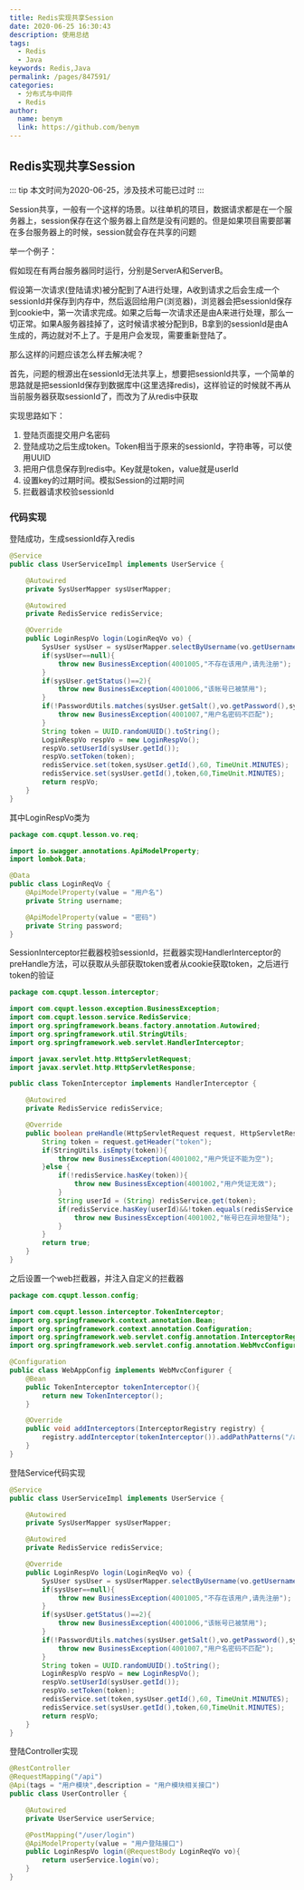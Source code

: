 ```yaml
---
title: Redis实现共享Session
date: 2020-06-25 16:30:43
description: 使用总结
tags: 
  - Redis
  - Java
keywords: Redis,Java
permalink: /pages/847591/
categories: 
  - 分布式与中间件
  - Redis
author: 
  name: benym
  link: https://github.com/benym
---
```


## Redis实现共享Session

::: tip
本文时间为2020-06-25，涉及技术可能已过时
:::

Session共享，一般有一个这样的场景。以往单机的项目，数据请求都是在一个服务器上，session保存在这个服务器上自然是没有问题的。但是如果项目需要部署在多台服务器上的时候，session就会存在共享的问题

 

举一个例子：

假如现在有两台服务器同时运行，分别是ServerA和ServerB。

假设第一次请求(登陆请求)被分配到了A进行处理，A收到请求之后会生成一个sessionId并保存到内存中，然后返回给用户(浏览器)，浏览器会把sessionId保存到cookie中，第一次请求完成。如果之后每一次请求还是由A来进行处理，那么一切正常。如果A服务器挂掉了，这时候请求被分配到B，B拿到的sessionId是由A生成的，两边就对不上了。于是用户会发现，需要重新登陆了。

那么这样的问题应该怎么样去解决呢？

首先，问题的根源出在sessionId无法共享上，想要把sessionId共享，一个简单的思路就是把sessionId保存到数据库中(这里选择redis)，这样验证的时候就不再从当前服务器获取sessionId了，而改为了从redis中获取

实现思路如下：

1. 登陆页面提交用户名密码
2. 登陆成功之后生成token。Token相当于原来的sessionId，字符串等，可以使用UUID
3. 把用户信息保存到redis中。Key就是token，value就是userId
4. 设置key的过期时间。模拟Session的过期时间
5. 拦截器请求校验sessionId

### 代码实现

登陆成功，生成sessionId存入redis

```java
@Service
public class UserServiceImpl implements UserService {

    @Autowired
    private SysUserMapper sysUserMapper;

    @Autowired
    private RedisService redisService;

    @Override
    public LoginRespVo login(LoginReqVo vo) {
        SysUser sysUser = sysUserMapper.selectByUsername(vo.getUsername());
        if(sysUser==null){
            throw new BusinessException(4001005,"不存在该用户,请先注册");
        }
        if(sysUser.getStatus()==2){
            throw new BusinessException(4001006,"该帐号已被禁用");
        }
        if(!PasswordUtils.matches(sysUser.getSalt(),vo.getPassword(),sysUser.getPassword())){
            throw new BusinessException(4001007,"用户名密码不匹配");
        }
        String token = UUID.randomUUID().toString();
        LoginRespVo respVo = new LoginRespVo();
        respVo.setUserId(sysUser.getId());
        respVo.setToken(token);
        redisService.set(token,sysUser.getId(),60, TimeUnit.MINUTES);
        redisService.set(sysUser.getId(),token,60,TimeUnit.MINUTES);
        return respVo;
    }
}
```

其中LoginRespVo类为

```java
package com.cqupt.lesson.vo.req;

import io.swagger.annotations.ApiModelProperty;
import lombok.Data;

@Data
public class LoginReqVo {
    @ApiModelProperty(value = "用户名")
    private String username;

    @ApiModelProperty(value = "密码")
    private String password;
}
```

SessionInterceptor拦截器校验sessionId，拦截器实现HandlerInterceptor的preHandle方法，可以获取从头部获取token或者从cookie获取token，之后进行token的验证

```java
package com.cqupt.lesson.interceptor;

import com.cqupt.lesson.exception.BusinessException;
import com.cqupt.lesson.service.RedisService;
import org.springframework.beans.factory.annotation.Autowired;
import org.springframework.util.StringUtils;
import org.springframework.web.servlet.HandlerInterceptor;

import javax.servlet.http.HttpServletRequest;
import javax.servlet.http.HttpServletResponse;

public class TokenInterceptor implements HandlerInterceptor {

    @Autowired
    private RedisService redisService;

    @Override
    public boolean preHandle(HttpServletRequest request, HttpServletResponse response, Object handler) throws Exception {
        String token = request.getHeader("token");
        if(StringUtils.isEmpty(token)){
            throw new BusinessException(4001002,"用户凭证不能为空");
        }else {
            if(!redisService.hasKey(token)){
                throw new BusinessException(4001002,"用户凭证无效");
            }
            String userId = (String) redisService.get(token);
            if(redisService.hasKey(userId)&&!token.equals(redisService.get(userId))){
                throw new BusinessException(4001002,"帐号已在异地登陆");
            }
        }
        return true;
    }
}

```

之后设置一个web拦截器，并注入自定义的拦截器

```java
package com.cqupt.lesson.config;

import com.cqupt.lesson.interceptor.TokenInterceptor;
import org.springframework.context.annotation.Bean;
import org.springframework.context.annotation.Configuration;
import org.springframework.web.servlet.config.annotation.InterceptorRegistry;
import org.springframework.web.servlet.config.annotation.WebMvcConfigurer;

@Configuration
public class WebAppConfig implements WebMvcConfigurer {
    @Bean
    public TokenInterceptor tokenInterceptor(){
        return new TokenInterceptor();
    }

    @Override
    public void addInterceptors(InterceptorRegistry registry) {
        registry.addInterceptor(tokenInterceptor()).addPathPatterns("/api/**").excludePathPatterns("/api/user/login","/api/user/register","/api/user/code/*");
    }
}
```

登陆Service代码实现

```java
@Service
public class UserServiceImpl implements UserService {

    @Autowired
    private SysUserMapper sysUserMapper;

    @Autowired
    private RedisService redisService;

    @Override
    public LoginRespVo login(LoginReqVo vo) {
        SysUser sysUser = sysUserMapper.selectByUsername(vo.getUsername());
        if(sysUser==null){
            throw new BusinessException(4001005,"不存在该用户,请先注册");
        }
        if(sysUser.getStatus()==2){
            throw new BusinessException(4001006,"该帐号已被禁用");
        }
        if(!PasswordUtils.matches(sysUser.getSalt(),vo.getPassword(),sysUser.getPassword())){
            throw new BusinessException(4001007,"用户名密码不匹配");
        }
        String token = UUID.randomUUID().toString();
        LoginRespVo respVo = new LoginRespVo();
        respVo.setUserId(sysUser.getId());
        respVo.setToken(token);
        redisService.set(token,sysUser.getId(),60, TimeUnit.MINUTES);
        redisService.set(sysUser.getId(),token,60,TimeUnit.MINUTES);
        return respVo;
    }
}
```

登陆Controller实现

```java
@RestController
@RequestMapping("/api")
@Api(tags = "用户模块",description = "用户模块相关接口")
public class UserController {

    @Autowired
    private UserService userService;

    @PostMapping("/user/login")
    @ApiModelProperty(value = "用户登陆接口")
    public LoginRespVo login(@RequestBody LoginReqVo vo){
        return userService.login(vo);
    }
}
```



